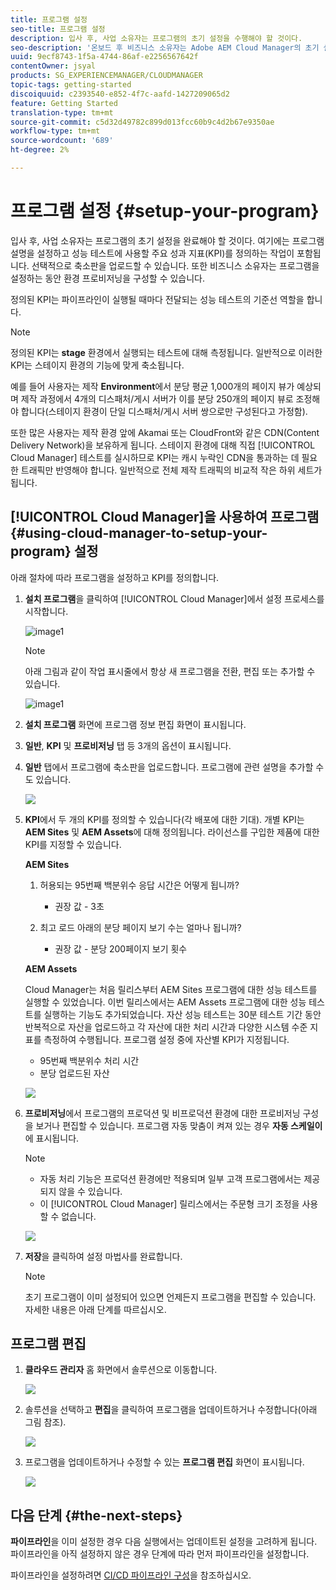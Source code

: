 ```yaml
---
title: 프로그램 설정
seo-title: 프로그램 설정
description: 입사 후, 사업 소유자는 프로그램의 초기 설정을 수행해야 할 것이다.
seo-description: '온보드 후 비즈니스 소유자는 Adobe AEM Cloud Manager의 초기 설정을 수행해야 합니다. 여기에는 프로그램 설명을 설정하고 성능 테스트에 사용할 KPI를 정의하는 작업이 포함됩니다. '
uuid: 9ecf8743-1f5a-4744-86af-e2256567642f
contentOwner: jsyal
products: SG_EXPERIENCEMANAGER/CLOUDMANAGER
topic-tags: getting-started
discoiquuid: c2393540-e852-4f7c-aafd-1427209065d2
feature: Getting Started
translation-type: tm+mt
source-git-commit: c5d32d49782c899d013fcc60b9c4d2b67e9350ae
workflow-type: tm+mt
source-wordcount: '689'
ht-degree: 2%

---
```



# 프로그램 설정 {#setup-your-program}

입사 후, 사업 소유자는 프로그램의 초기 설정을 완료해야 할 것이다. 여기에는 프로그램 설명을 설정하고 성능 테스트에 사용할 주요 성과 지표(KPI)를 정의하는 작업이 포함됩니다. 선택적으로 축소판을 업로드할 수 있습니다. 또한 비즈니스 소유자는 프로그램을 설정하는 동안 환경 프로비저닝을 구성할 수 있습니다.

정의된 KPI는 파이프라인이 실행될 때마다 전달되는 성능 테스트의 기준선 역할을 합니다.

>[!NOTE]
>
>정의된 KPI는 **stage** 환경에서 실행되는 테스트에 대해 측정됩니다. 일반적으로 이러한 KPI는 스테이지 환경의 기능에 맞게 축소됩니다.
>
>예를 들어 사용자는 제작 **Environment**&#x200B;에서 분당 평균 1,000개의 페이지 뷰가 예상되며 제작 과정에서 4개의 디스패처/게시 서버가 이를 분당 250개의 페이지 뷰로 조정해야 합니다(스테이지 환경이 단일 디스패처/게시 서버 쌍으로만 구성된다고 가정함).
>
>또한 많은 사용자는 제작 환경 앞에 Akamai 또는 CloudFront와 같은 CDN(Content Delivery Network)을 보유하게 됩니다. 스테이지 환경에 대해 직접 [!UICONTROL Cloud Manager] 테스트를 실시하므로 KPI는 캐시 누락인 CDN을 통과하는 데 필요한 트래픽만 반영해야 합니다. 일반적으로 전체 제작 트래픽의 비교적 작은 하위 세트가 됩니다.

## [!UICONTROL Cloud Manager]을 사용하여 프로그램 {#using-cloud-manager-to-setup-your-program} 설정

아래 절차에 따라 프로그램을 설정하고 KPI를 정의합니다.

1. **설치 프로그램**&#x200B;을 클릭하여 [!UICONTROL Cloud Manager]에서 설정 프로세스를 시작합니다.

   ![image1](assets/set-up-program/setup1.png)

   >[!NOTE]
   > 아래 그림과 같이 작업 표시줄에서 항상 새 프로그램을 전환, 편집 또는 추가할 수 있습니다.

   ![image1](assets/set-up-program/setup2.png)


1. **설치 프로그램** 화면에 프로그램 정보 편집 화면이 표시됩니다.

1. **일반**, **KPI** 및 **프로비저닝** 탭 등 3개의 옵션이 표시됩니다.

1. **일반** 탭에서 프로그램에 축소판을 업로드합니다. 프로그램에 관련 설명을 추가할 수도 있습니다.

   ![](assets/Setup_Program-General.png)

1. **KPI**&#x200B;에서 두 개의 KPI를 정의할 수 있습니다(각 배포에 대한 기대). 개별 KPI는 **AEM Sites** 및 **AEM Assets**&#x200B;에 대해 정의됩니다. 라이선스를 구입한 제품에 대한 KPI를 지정할 수 있습니다.

   **AEM Sites**

   1. 허용되는 95번째 백분위수 응답 시간은 어떻게 됩니까?

      * 권장 값 - 3초
   1. 최고 로드 아래의 분당 페이지 보기 수는 얼마나 됩니까?

      * 권장 값 - 분당 200페이지 보기 횟수

   **AEM Assets**

   Cloud Manager는 처음 릴리스부터 AEM Sites 프로그램에 대한 성능 테스트를 실행할 수 있었습니다. 이번 릴리스에서는 AEM Assets 프로그램에 대한 성능 테스트를 실행하는 기능도 추가되었습니다. 자산 성능 테스트는 30분 테스트 기간 동안 반복적으로 자산을 업로드하고 각 자산에 대한 처리 시간과 다양한 시스템 수준 지표를 측정하여 수행됩니다.
프로그램 설정 중에 자산별 KPI가 지정됩니다.

   * 95번째 백분위수 처리 시간
   * 분당 업로드된 자산

   ![](assets/Setup_Program-KPIs.png)

1. **프로비저닝**&#x200B;에서 프로그램의 프로덕션 및 비프로덕션 환경에 대한 프로비저닝 구성을 보거나 편집할 수 있습니다. 프로그램 자동 맞춤이 켜져 있는 경우 **자동 스케일이**&#x200B;에 표시됩니다.

   >[!NOTE]
   >
   >* 자동 처리 기능은 프로덕션 환경에만 적용되며 일부 고객 프로그램에서는 제공되지 않을 수 있습니다.
   >* 이 [!UICONTROL Cloud Manager] 릴리스에서는 주문형 크기 조정을 사용할 수 없습니다.


   ![](assets/Setup_Program-Provisioning.png)

1. **저장**&#x200B;을 클릭하여 설정 마법사를 완료합니다.

   >[!NOTE]
   >
   >초기 프로그램이 이미 설정되어 있으면 언제든지 프로그램을 편집할 수 있습니다. 자세한 내용은 아래 단계를 따르십시오.

## 프로그램 편집

1. **클라우드 관리자** 홈 화면에서 솔루션으로 이동합니다.

   ![](assets/SetUpProgram5.png)

1. 솔루션을 선택하고 **편집**&#x200B;을 클릭하여 프로그램을 업데이트하거나 수정합니다(아래 그림 참조).

   ![](assets/SetUpProgram6.png)

1. 프로그램을 업데이트하거나 수정할 수 있는 **프로그램 편집** 화면이 표시됩니다.

   ![](assets/Editing_Program-screen3.png)

## 다음 단계 {#the-next-steps}

**파이프라인**&#x200B;을 이미 설정한 경우 다음 실행에서는 업데이트된 설정을 고려하게 됩니다. 파이프라인을 아직 설정하지 않은 경우 단계에 따라 먼저 파이프라인을 설정합니다.

파이프라인을 설정하려면 [CI/CD 파이프라인 구성](https://helpx.adobe.com/experience-manager/cloud-manager/using/configuring-pipeline.html)을 참조하십시오.
